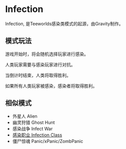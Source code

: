 # Infection
Infection, 是Teeworlds感染类模式的起源，由Gravity制作。

## 模式玩法
游戏开始时，将会随机选择玩家进行感染。

人类玩家需要与感染玩家进行对抗。

当倒计时结束，人类将取得胜利。

如果所有人类玩家被感染，感染者将取得胜利。

## 相似模式

- 外星人 Alien
- 幽灵狩猎 Ghost Hunt
- 感染战争 Infect War
- [感染职业 Infection Class](?id=modes/infclass)
- 僵尸惊魂 Panic/xPanic/ZombPanic
